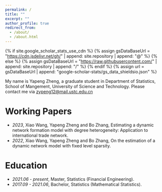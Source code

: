```yaml
---
permalink: /
title: ""
excerpt: ""
author_profile: true
redirect_from: 
  - /about/
  - /about.html
---
```


{% if site.google_scholar_stats_use_cdn %}
{% assign gsDataBaseUrl = "https://cdn.jsdelivr.net/gh/" | append: site.repository | append: "@" %}
{% else %}
{% assign gsDataBaseUrl = "https://raw.githubusercontent.com/" | append: site.repository | append: "/" %}
{% endif %}
{% assign url = gsDataBaseUrl | append: "google-scholar-stats/gs_data_shieldsio.json" %}

<span class='anchor' id='about-me'></span>

My name is Yapeng Zheng, a graduate student in Department of Statistics, School of Mangement, University of Science and Technology. Please contact me via zypeng12@mail.ustc.edu.cn


# Working Papers
- *2023*, Xiao Wang, Yapeng Zheng and Bo Zhang, Estimating a dynamic network formation model with degree heterogeneity: Application to international trade network. 
- *2022*, Xiao Wang, Yapeng Zheng and Bo Zhang, On the estimation of a dynamic network model with fixed level sparsity.


# Education
- *2021.06 -  present*, Master, Statistics (Financial Engineering).
- *2017.09 - 2021.06*, Bachelor, Statistics (Mathematical Statistics). 

